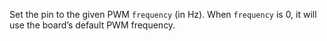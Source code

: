 Set the pin to the given PWM `frequency` (in Hz). When `frequency` is 0, it will use the board’s default PWM frequency.
